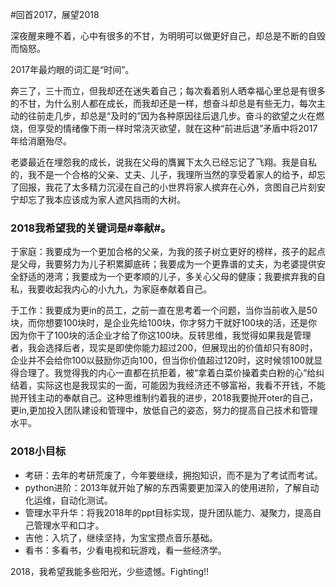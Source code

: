 #回首2017，展望2018

深夜醒来睡不着，心中有很多的不甘，为明明可以做更好自己，却总是不断的自毁而恼怒。

2017年最灼眼的词汇是“时间”。

奔三了，三十而立，但我却还在迷失着自己；每次看着别人晒幸福心里总是有很多的不甘，为什么别人都在成长，而我却还是一样，想奋斗却总是有些无力，每次主动的往前走几步，却总是“及时的”因为各种原因往后退几步。奋斗的欲望之火在燃烧，但享受的情绪像下雨一样时常浇灭欲望，就在这种“前进后退”矛盾中将2017年给消磨殆尽。

老婆最近在埋怨我的成长，说我在父母的膺翼下太久已经忘记了飞翔。我是自私的，我不是一个合格的父亲、丈夫、儿子，我理所当然的享受着家人的给予，却忘了回报，我花了太多精力沉浸在自己的小世界将家人摈弃在心外，贪图自己片刻安宁却忘了我本应该成为家人遮风挡雨的大树。

### 2018我希望我的关键词是#奉献#。

于家庭：我要成为一个更加合格的父亲，为我的孩子树立更好的榜样，孩子的起点是父母，我要努力为儿子积累脚底砖；我要成为一个更靠谱的丈夫，为老婆提供安全舒适的港湾；我要成为一个更孝顺的儿子，多关心父母的健康；我要摈弃我的自私，我要收起我内心的小九九，为家庭奉献着自己。

于工作：我要成为更in的员工，之前一直在思考着一个问题，当你当前收入是50块，而你想要100块时，是企业先给100块，你才努力干就好100块的活，还是你因为你干了100块的活企业才给了你这100块。反转思维，我觉得如果我是管理者，我会选择后者，现实是即使你能力超过200，但展现出的价值却只有80时，企业并不会给你100以鼓励你迈向100，但当你价值超过120时，这时候领100就显得合理了。我觉得我的内心一直都在抗拒着，被“拿着白菜价操着卖白粉的心”给纠结着，实际这也是我现实的一面，可能因为我经济还不够富裕，我看不开钱，不能抛开钱主动的奉献自己。这种思维制约着我的进步，2018我要抛开oter的自己，更in,更加投入团队建设和管理中，放低自己的姿态，努力的提高自己技术和管理水平。

### 2018小目标 
* 考研：去年的考研荒废了，今年要继续，拥抱知识，而不是为了考试而考试。
* python进阶：2013年就开始了解的东西需要更加深入的使用进阶，了解自动化运维，自动化测试。
* 管理水平升华：将我2018年的ppt目标实现，提升团队能力、凝聚力，提高自己管理水平和口才。
* 吉他：入坑了，继续坚持，为宝宝攒点音乐基础。
* 看书：多看书，少看电视和玩游戏，看一些经济学。

2018，我希望我能多些阳光，少些遗憾。Fighting!!



